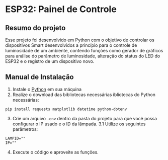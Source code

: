 # ESP32: Painel de Controle

## Resumo do projeto
Esse projeto foi desenvolvido em Python com o objetivo de controlar os dispositivos Smart desenvolvidos a princípio para o controle de luminosidade de um ambiente, contendo funções como gerador de gráficos para análise do parâmetro de luminosidade, alteração do status do LED do ESP32 e o registro de um dispositivo novo.

## Manual de Instalação
1. Instale o [Python](https://www.python.org/) em sua máquina
2. Realize o download das bibliotecas necessárias ibliotecas do Python necessárias: 
```
pip install requests matplotlib datetime python-dotenv
```
3. Crie um arquivo `.env` dentro da pasta do projeto para que você possa configurar o IP usado e o ID da lâmpada.
3.1 Utilize os seguintes parâmetros:
```
LAMPID=""
IP=""
```
4. Execute o código e aproveite as funções.